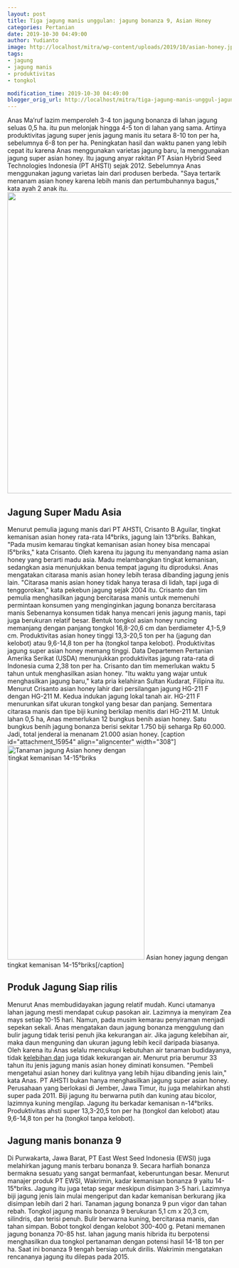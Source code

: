 ```yaml
---
layout: post
title: Tiga jagung manis unggulan: jagung bonanza 9, Asian Honey
categories: Pertanian
date: 2019-10-30 04:49:00
author: Yudianto
image: http://localhost/mitra/wp-content/uploads/2019/10/asian-honey.jpg
tags:
- jagung
- jagung manis
- produktivitas
- tongkol

modification_time: 2019-10-30 04:49:00
blogger_orig_url: http://localhost/mitra/tiga-jagung-manis-unggul-jagung-bonanza.html
---
```


Anas Ma’ruf lazim memperoleh 3-4 ton <span class="keyword _ngcontent-syc-100" aria-hidden="false">jagung bonanza</span> di lahan jagung seluas 0,5 ha. itu pun melonjak hingga 4-5 ton di lahan yang sama. Artinya produktivitas jagung super jenis jagung manis itu setara 8-10 ton per ha, sebelumnya 6-8 ton per ha.
Peningkatan hasil dan waktu panen yang lebih cepat itu karena Anas menggunakan varietas jagung baru, la menggunakan jagung super asian honey. Itu jagung anyar rakitan PT Asian Hybrid Seed Technologies Indonesia (PT AHSTI) sejak 2012. Sebelumnya Anas menggunakan jagung varietas lain dari produsen berbeda. "Saya tertarik menanam asian honey karena lebih manis dan pertumbuhannya bagus," kata ayah 2 anak itu.
<a href="http://127.0.0.1/mitra/wp-content/uploads/2019/10/bonanza.jpg"><img class="aligncenter wp-image-16128 size-large" src="http://127.0.0.1/mitra/wp-content/uploads/2019/10/bonanza-1024x675.jpg" alt="" width="1024" height="675" /></a>
<h2>Jagung Super Madu Asia</h2>
Menurut pemulia jagung manis dari PT AHSTI, Crisanto B Aguilar, tingkat kemanisan asian honey rata-rata I4°briks, jagung lain 13°briks. Bahkan, "Pada musim kemarau tingkat kemanisan asian honey bisa mencapai I5°briks," kata Crisanto. Oleh karena itu jagung itu menyandang nama asian honey yang berarti madu asia. Madu melambangkan tingkat kemanisan, sedangkan asia menunjukkan benua tempat jagung itu diproduksi.
Anas mengatakan citarasa manis asian honey lebih terasa dibanding jagung jenis lain. "Citarasa manis asian honey tidak hanya terasa di lidah, tapi juga di tenggorokan," kata pekebun jagung sejak 2004 itu.
Crisanto dan tim pemulia menghasilkan jagung bercitarasa manis untuk memenuhi permintaan konsumen yang menginginkan <span class="keyword _ngcontent-syc-100" aria-hidden="false">jagung bonanza</span> bercitarasa manis
Sebenarnya konsumen tidak hanya mencari jenis jagung manis, tapi juga berukuran relatif besar. Bentuk tongkol asian honey runcing memanjang dengan panjang tongkol 16,8-20,6 cm dan berdiameter 4,1-5,9 cm. Produktivitas asian honey tinggi 13,3-20,5 ton per ha (jagung dan kelobot) atau 9,6-14,8 ton per ha (tongkol tanpa kelobot).
Produktivitas jagung super asian honey memang tinggi. Data Departemen Pertanian Amerika Serikat (USDA) menunjukkan produktivitas jagung rata-rata di Indonesia cuma 2,38 ton per ha. Crisanto dan tim memerlukan waktu 5 tahun untuk menghasilkan asian honey. "Itu waktu yang wajar untuk menghasilkan jagung baru," kata pria kelahiran Sultan Kudarat, Filipina itu.
Menurut Crisanto asian honey lahir dari persilangan jagung HG-211 F dengan HG-211 M. Kedua indukan jagung lokal tanah air. HG-211 F menurunkan sifat ukuran tongkol yang besar dan panjang. Sementara citarasa manis dan tipe biji kuning berkilap menitis dari HG-211 M. Untuk lahan 0,5 ha, Anas memerlukan 12 bungkus benih asian honey. Satu bungkus benih <span class="keyword _ngcontent-syc-100" aria-hidden="false">jagung bonanza</span> berisi sekitar 1.750 biji seharga Rp 60.000. Jadi, total jenderal ia menanam 21.000 asian honey.
[caption id="attachment_15954" align="aligncenter" width="308"]<a href="http://127.0.0.1/mitra/wp-content/uploads/2019/10/jagung_308x480.jpg"><img class="wp-image-15954 size-full" src="http://127.0.0.1/mitra/wp-content/uploads/2019/10/jagung_308x480.jpg" alt="Tanaman jagung Asian honey dengan tingkat kemanisan 14-15°briks" width="308" height="480" /></a> Asian honey jagung dengan tingkat kemanisan 14-15°briks[/caption]
&nbsp;
<h2>Produk Jagung Siap rilis</h2>
Menurut Anas membudidayakan jagung relatif mudah. Kunci utamanya lahan jagung mesti mendapat cukup pasokan air. Lazimnya ia menyiram Zea mays setiap 10-15 hari. Namun, pada musim kemarau penyiraman menjadi sepekan sekali. Anas mengatakan daun <span class="keyword _ngcontent-syc-100" aria-hidden="false">jagung bonanza</span> menggulung dan bulir jagung tidak terisi penuh jika kekurangan air.
Jika jagung kelebihan air, maka daun menguning dan ukuran jagung lebih kecil daripada biasanya. Oleh karena itu Anas selalu mencukupi kebutuhan air tanaman budidayanya, tidak <a class="" style="width: auto !important;" href="http://127.0.0.1/mitra/kelebihan-kelengkeng-itoh-edaw.html" id="">kelebihan dan</a> juga tidak kekurangan air.
Menurut pria berumur 33 tahun itu jenis jagung manis asian honey diminati konsumen. "Pembeli mengetahui asian honey dari kulitnya yang lebih hijau dibanding jenis lain," kata Anas.
PT AHSTI bukan hanya menghasilkan jagung super asian honey. Perusahaan yang berlokasi di Jember, Jawa Timur, itu juga melahirkan ahsti super pada 2011. Biji jagung itu berwarna putih dan kuning atau bicolor, lazimnya kuning mengilap. Jagung itu berkadar kemanisan n-14°briks. Produktivitas ahsti super 13,3-20,5 ton per ha (tongkol dan kelobot) atau 9,6-14,8 ton per ha (tongkol tanpa kelobot).
<h2>Jagung manis bonanza 9</h2>
Di Purwakarta, Jawa Barat, PT East West Seed Indonesia (EWSI) juga melahirkan jagung manis terbaru bonanza 9. Secara harfiah bonanza bermakna sesuatu yang sangat bermanfaat, keberuntungan besar.
Menurut manajer produk PT EWSI, Wakrimin, kadar kemanisan bonanza 9 yaitu 14-15°briks. Jagung itu juga tetap segar meskipun disimpan 3-5 hari. Lazimnya biji jagung jenis lain mulai mengeriput dan kadar kemanisan berkurang jika disimpan lebih dari 2 hari.
Tanaman <span class="keyword _ngcontent-syc-100" aria-hidden="false">jagung bonanza</span> 9 pun vigor dan tahan rebah. Tongkol jagung manis bonanza 9 berukuran 5,1 cm x 20,3 cm, silindris, dan terisi penuh. Bulir berwarna kuning, bercitarasa manis, dan tahan simpan. Bobot tongkol dengan kelobot 300-400 g.
Petani memanen <span class="keyword _ngcontent-syc-100" aria-hidden="false">jagung bonanza</span> 70-85 hst. lahan jagung manis hibrida itu berpotensi menghasilkan dua tongkol pertanaman dengan potensi hasil 14-18 ton per ha. Saat ini bonanza 9 tengah bersiap untuk dirilis. Wakrimin mengatakan rencananya jagung itu dilepas pada 2015.

